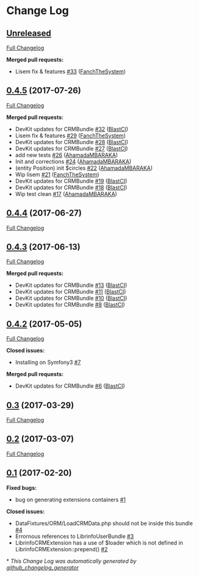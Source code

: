 # Change Log

## [Unreleased](https://github.com/libre-informatique/CRMBundle/tree/HEAD)

[Full Changelog](https://github.com/libre-informatique/CRMBundle/compare/0.4.5...HEAD)

**Merged pull requests:**

- Lisem fix & features [\#33](https://github.com/libre-informatique/CRMBundle/pull/33) ([FanchTheSystem](https://github.com/FanchTheSystem))

## [0.4.5](https://github.com/libre-informatique/CRMBundle/tree/0.4.5) (2017-07-26)
[Full Changelog](https://github.com/libre-informatique/CRMBundle/compare/0.4.4...0.4.5)

**Merged pull requests:**

- DevKit updates for CRMBundle [\#32](https://github.com/libre-informatique/CRMBundle/pull/32) ([BlastCI](https://github.com/BlastCI))
- Lisem fix & features [\#29](https://github.com/libre-informatique/CRMBundle/pull/29) ([FanchTheSystem](https://github.com/FanchTheSystem))
- DevKit updates for CRMBundle [\#28](https://github.com/libre-informatique/CRMBundle/pull/28) ([BlastCI](https://github.com/BlastCI))
- DevKit updates for CRMBundle [\#27](https://github.com/libre-informatique/CRMBundle/pull/27) ([BlastCI](https://github.com/BlastCI))
-  add new tests [\#26](https://github.com/libre-informatique/CRMBundle/pull/26) ([AhamadaMBARAKA](https://github.com/AhamadaMBARAKA))
- Init and corrections  [\#24](https://github.com/libre-informatique/CRMBundle/pull/24) ([AhamadaMBARAKA](https://github.com/AhamadaMBARAKA))
- \(entity Position\) init $circles [\#22](https://github.com/libre-informatique/CRMBundle/pull/22) ([AhamadaMBARAKA](https://github.com/AhamadaMBARAKA))
- Wip lisem [\#21](https://github.com/libre-informatique/CRMBundle/pull/21) ([FanchTheSystem](https://github.com/FanchTheSystem))
- DevKit updates for CRMBundle [\#19](https://github.com/libre-informatique/CRMBundle/pull/19) ([BlastCI](https://github.com/BlastCI))
- DevKit updates for CRMBundle [\#18](https://github.com/libre-informatique/CRMBundle/pull/18) ([BlastCI](https://github.com/BlastCI))
- Wip test clean [\#17](https://github.com/libre-informatique/CRMBundle/pull/17) ([AhamadaMBARAKA](https://github.com/AhamadaMBARAKA))

## [0.4.4](https://github.com/libre-informatique/CRMBundle/tree/0.4.4) (2017-06-27)
[Full Changelog](https://github.com/libre-informatique/CRMBundle/compare/0.4.3...0.4.4)

## [0.4.3](https://github.com/libre-informatique/CRMBundle/tree/0.4.3) (2017-06-13)
[Full Changelog](https://github.com/libre-informatique/CRMBundle/compare/0.4.2...0.4.3)

**Merged pull requests:**

- DevKit updates for CRMBundle [\#13](https://github.com/libre-informatique/CRMBundle/pull/13) ([BlastCI](https://github.com/BlastCI))
- DevKit updates for CRMBundle [\#11](https://github.com/libre-informatique/CRMBundle/pull/11) ([BlastCI](https://github.com/BlastCI))
- DevKit updates for CRMBundle [\#10](https://github.com/libre-informatique/CRMBundle/pull/10) ([BlastCI](https://github.com/BlastCI))
- DevKit updates for CRMBundle [\#8](https://github.com/libre-informatique/CRMBundle/pull/8) ([BlastCI](https://github.com/BlastCI))

## [0.4.2](https://github.com/libre-informatique/CRMBundle/tree/0.4.2) (2017-05-05)
[Full Changelog](https://github.com/libre-informatique/CRMBundle/compare/0.3...0.4.2)

**Closed issues:**

- Installing on Symfony3 [\#7](https://github.com/libre-informatique/CRMBundle/issues/7)

**Merged pull requests:**

- DevKit updates for CRMBundle [\#6](https://github.com/libre-informatique/CRMBundle/pull/6) ([BlastCI](https://github.com/BlastCI))

## [0.3](https://github.com/libre-informatique/CRMBundle/tree/0.3) (2017-03-29)
[Full Changelog](https://github.com/libre-informatique/CRMBundle/compare/0.2...0.3)

## [0.2](https://github.com/libre-informatique/CRMBundle/tree/0.2) (2017-03-07)
[Full Changelog](https://github.com/libre-informatique/CRMBundle/compare/0.1...0.2)

## [0.1](https://github.com/libre-informatique/CRMBundle/tree/0.1) (2017-02-20)
**Fixed bugs:**

- bug on generating extensions containers [\#1](https://github.com/libre-informatique/CRMBundle/issues/1)

**Closed issues:**

- DataFixtures/ORM/LoadCRMData.php should not be inside this bundle [\#4](https://github.com/libre-informatique/CRMBundle/issues/4)
- Errornous references to LibrinfoUserBundle [\#3](https://github.com/libre-informatique/CRMBundle/issues/3)
- LibrinfoCRMExtension has a use of $loader which is not defined in LibrinfoCRMExtension::prepend\(\) [\#2](https://github.com/libre-informatique/CRMBundle/issues/2)



\* *This Change Log was automatically generated by [github_changelog_generator](https://github.com/skywinder/Github-Changelog-Generator)*